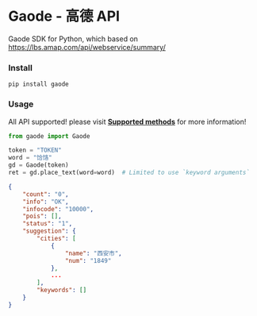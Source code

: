 # Gaode - 高德 API

Gaode SDK for Python, which based on https://lbs.amap.com/api/webservice/summary/

### Install

```shell script
pip install gaode
```

### Usage

All API supported! please visit **[Supported methods](https://lbs.amap.com/api/webservice/guide/api/georegeo)** for more information!

```python
from gaode import Gaode

token = "TOKEN"
word = "饸饹"
gd = Gaode(token)
ret = gd.place_text(word=word)  # Limited to use `keyword arguments`
```

```json
{
    "count": "0",
    "info": "OK",
    "infocode": "10000",
    "pois": [],
    "status": "1",
    "suggestion": {
        "cities": [
            {
                "name": "西安市",
                "num": "1849"
            },
            ...
        ],
        "keywords": []
    }
}
```